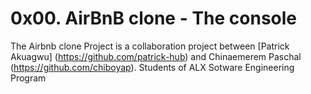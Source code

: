 # 0x00. AirBnB clone - The console
The Airbnb clone Project is a collaboration project between [Patrick Akuagwu] (https://github.com/patrick-hub) and Chinaemerem Paschal (https://github.com/chiboyap). Students of ALX Sotware Engineering Program
